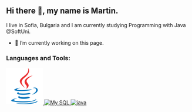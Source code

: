 ## Hi there 👋, my name is Martin.

I live in Sofia, Bulgaria and I am currently studying Programming with Java @SoftUni.

- 🔭 I’m currently working on this page. 

<h3 align="left">Languages and Tools:</h3>
<p align="left"> <a href="https://softuni.bg" target="_blank" rel="noreferrer"> <img src="https://raw.githubusercontent.com/devicons/devicon/master/icons/java/java-original.svg" alt="java" width="100" height="100"/> </a>                
 <a href="https://softuni.bg" target="_blank" rel="noreferrer"> <img src="https://dri.es/files/images/blog/mysql.jpg" alt="My SQL" width="150" height="100"/> </a>    
 <a href="https://softuni.bg" target="_blank" rel="noreferrer"> <img src="https://img2.freepng.es/20180531/vfq/kisspng-apache-maven-java-vaadin-installation-eclipse-maven-5b0fe8ef311a82.3229918715277693272011.jpg" alt="java" width="300" height="100"/> </a>

</p>
